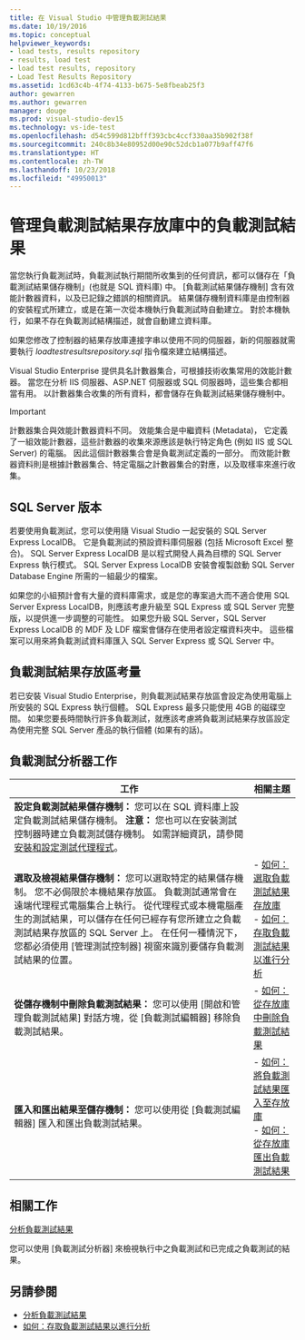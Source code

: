 ```yaml
---
title: 在 Visual Studio 中管理負載測試結果
ms.date: 10/19/2016
ms.topic: conceptual
helpviewer_keywords:
- load tests, results repository
- results, load test
- load test results, repository
- Load Test Results Repository
ms.assetid: 1cd63c4b-4f74-4133-b675-5e8fbeab25f3
author: gewarren
ms.author: gewarren
manager: douge
ms.prod: visual-studio-dev15
ms.technology: vs-ide-test
ms.openlocfilehash: d54c599d812bfff393cbc4ccf330aa35b902f38f
ms.sourcegitcommit: 240c8b34e80952d00e90c52dcb1a077b9aff47f6
ms.translationtype: HT
ms.contentlocale: zh-TW
ms.lasthandoff: 10/23/2018
ms.locfileid: "49950013"
---
```

# <a name="manage-load-test-results-in-the-load-test-results-repository"></a>管理負載測試結果存放庫中的負載測試結果

當您執行負載測試時，負載測試執行期間所收集到的任何資訊，都可以儲存在「負載測試結果儲存機制」(也就是 SQL 資料庫) 中。 [負載測試結果儲存機制] 含有效能計數器資料，以及已記錄之錯誤的相關資訊。 結果儲存機制資料庫是由控制器的安裝程式所建立，或是在第一次從本機執行負載測試時自動建立。 對於本機執行，如果不存在負載測試結構描述，就會自動建立資料庫。

 如果您修改了控制器的結果存放庫連接字串以使用不同的伺服器，新的伺服器就需要執行 *loadtestresultsrepository.sql* 指令檔來建立結構描述。

 Visual Studio Enterprise 提供具名計數器集合，可根據技術收集常用的效能計數器。 當您在分析 IIS 伺服器、ASP.NET 伺服器或 SQL 伺服器時，這些集合都相當有用。 以計數器集合收集的所有資料，都會儲存在負載測試結果儲存機制中。

> [!IMPORTANT]
> 計數器集合與效能計數器資料不同。 效能集合是中繼資料 (Metadata)， 它定義了一組效能計數器，這些計數器的收集來源應該是執行特定角色 (例如 IIS 或 SQL Server) 的電腦。 因此這個計數器集合會是負載測試定義的一部分。 而效能計數器資料則是根據計數器集合、特定電腦之計數器集合的對應，以及取樣率來進行收集。

## <a name="sql-server-versions"></a>SQL Server 版本

 若要使用負載測試，您可以使用隨 Visual Studio 一起安裝的 SQL Server Express LocalDB。 它是負載測試的預設資料庫伺服器 (包括 Microsoft Excel 整合)。 SQL Server Express LocalDB 是以程式開發人員為目標的 SQL Server Express 執行模式。 SQL Server Express LocalDB 安裝會複製啟動 SQL Server Database Engine 所需的一組最少的檔案。

 如果您的小組預計會有大量的資料庫需求，或是您的專案過大而不適合使用 SQL Server Express LocalDB，則應該考慮升級至 SQL Express 或 SQL Server 完整版，以提供進一步調整的可能性。 如果您升級 SQL Server，SQL Server Express LocalDB 的 MDF 及 LDF 檔案會儲存在使用者設定檔資料夾中。 這些檔案可以用來將負載測試資料庫匯入 SQL Server Express 或 SQL Server 中。

## <a name="load-test-results-store-considerations"></a>負載測試結果存放區考量

 若已安裝 Visual Studio Enterprise，則負載測試結果存放區會設定為使用電腦上所安裝的 SQL Express 執行個體。 SQL Express 最多只能使用 4GB 的磁碟空間。 如果您要長時間執行許多負載測試，就應該考慮將負載測試結果存放區設定為使用完整 SQL Server 產品的執行個體 (如果有的話)。

## <a name="load-test-analyzer-tasks"></a>負載測試分析器工作

|工作|相關主題|
|-|-----------------------|
|**設定負載測試結果儲存機制：** 您可以在 SQL 資料庫上設定負載測試結果儲存機制。 **注意：** 您也可以在安裝測試控制器時建立負載測試儲存機制。 如需詳細資訊，請參閱[安裝和設定測試代理程式](../test/lab-management/install-configure-test-agents.md)。||
|**選取及檢視結果儲存機制：** 您可以選取特定的結果儲存機制。 您不必侷限於本機結果存放區。 負載測試通常會在遠端代理程式電腦集合上執行。 從代理程式或本機電腦產生的測試結果，可以儲存在任何已經存有您所建立之負載測試結果存放區的 SQL Server 上。 在任何一種情況下，您都必須使用 [管理測試控制器] 視窗來識別要儲存負載測試結果的位置。|-   [如何：選取負載測試結果存放庫](../test/how-to-select-a-load-test-results-repository.md)<br />-   [如何：存取負載測試結果以進行分析](../test/how-to-access-load-test-results-for-analysis.md)|
|**從儲存機制中刪除負載測試結果：** 您可以使用 [開啟和管理負載測試結果] 對話方塊，從 [負載測試編輯器] 移除負載測試結果。|-   [如何：從存放庫中刪除負載測試結果](../test/how-to-delete-load-test-results-from-a-repository.md)|
|**匯入和匯出結果至儲存機制：** 您可以使用從 [負載測試編輯器] 匯入和匯出負載測試結果。|-   [如何：將負載測試結果匯入至存放庫](../test/how-to-import-load-test-results-into-a-repository.md)<br />-   [如何：從存放庫匯出負載測試結果](../test/how-to-export-load-test-results-from-a-repository.md)|

## <a name="related-tasks"></a>相關工作

 [分析負載測試結果](../test/analyze-load-test-results-using-the-load-test-analyzer.md)

 您可以使用 [負載測試分析器] 來檢視執行中之負載測試和已完成之負載測試的結果。

## <a name="see-also"></a>另請參閱

- [分析負載測試結果](../test/analyze-load-test-results-using-the-load-test-analyzer.md)
- [如何：存取負載測試結果以進行分析](../test/how-to-access-load-test-results-for-analysis.md)